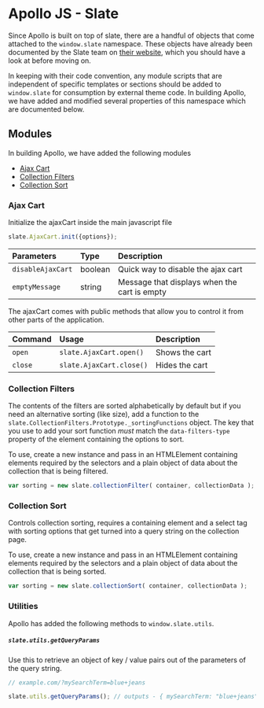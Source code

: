 # Apollo JS - Slate

Since Apollo is built on top of slate, there are a handful of objects that come attached to the `window.slate` namespace.  These objects have already been documented by the Slate team on [their website](https://shopify.github.io/slate/js-examples/), which you should have a look at before moving on.

In keeping with their code convention, any module scripts that are independent of specific templates or sections should be added to `window.slate` for consumption by external theme code.  In building Apollo, we have added and modified several properties of this namespace which are documented below.

## Modules

In building Apollo, we have added the following modules

- [Ajax Cart](#ajax-cart)
- [Collection Filters](#collection-filters)
- [Collection Sort](#collection-sort)

### Ajax Cart

Initialize the ajaxCart inside the main javascript file

```javascript
slate.AjaxCart.init({options});
```

| Parameters         | Type          | Description   |
| :----------------- | :------------ | :------------ |
| `disableAjaxCart`  | boolean | Quick way to disable the ajax cart |
| `emptyMessage`     | string  | Message that displays when the cart is empty |

The ajaxCart comes with public methods that allow you to control it from other parts of the application.

| Command        | Usage          | Description   |
| :----------------- | :------------ | :------------ |
| `open`  | `slate.AjaxCart.open()`  | Shows the cart |
| `close` | `slate.AjaxCart.close()` | Hides the cart |

### Collection Filters

The contents of the filters are sorted alphabetically by default but if you need an alternative sorting (like size), add a function to the `slate.CollectionFilters.Prototype._sortingFunctions` object.  The key that you use to add your sort function _must_ match the `data-filters-type` property of the element containing the options to sort.

To use, create a new instance and pass in an HTMLElement containing elements required by the selectors and a plain object of data about the collection that is being filtered.

```javascript
var sorting = new slate.collectionFilter( container, collectionData );
```

### Collection Sort

Controls collection sorting, requires a containing element and a select tag with sorting options that get turned into a query string on the collection page.

To use, create a new instance and pass in an HTMLElement containing elements required by the selectors and a plain object of data about the collection that is being sorted.

```javascript
var sorting = new slate.collectionSort( container, collectionData );
```

### Utilities

Apollo has added the following methods to `window.slate.utils`.

##### `slate.utils.getQueryParams`

Use this to retrieve an object of key / value pairs out of the parameters of the query string.

```javascript
// example.com/?mySearchTerm=blue+jeans

slate.utils.getQueryParams(); // outputs - { mySearchTerm: "blue+jeans" }
```
